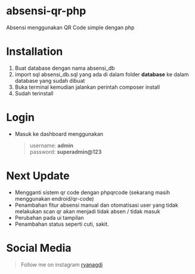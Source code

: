 # absensi-qr-php
Absensi menggunakan QR Code simple dengan php

# Installation
1. Buat database dengan nama absensi_db
2. import sql absensi_db.sql yang ada di dalam folder **database** ke dalam database yang sudah dibuat
3. Buka terminal kemudian jalankan perintah composer install
4. Sudah terinstall


# Login
- Masuk ke dashboard menggunakan
  > username: **admin** <br/>
  > password: **superadmin@123**

# Next Update
- Mengganti sistem qr code dengan phpqrcode (sekarang masih menggunakan endroid/qr-code)
- Penambahan fitur absensi manual dan otomatisasi user yang tidak melakukan scan qr akan menjadi tidak absen / tidak masuk
- Perubahan pada ui tampilan
- Penambahan status seperti cuti, sakit.



# Social Media
> Follow me on instagram [ryanagdi](https://instagram.com/ryanagdi)




